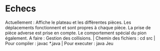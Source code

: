 # Echecs
Actuellement : Affiche le plateau et les diffèrentes pièces.
Les déplacements fonctionnent et sont propres à chaque pièce.
La prise de pièce adverse est prise en compte.
Le comportement spécial du pion également.
A faire : Gestion des collisions.
| Chemin des fichiers : cd src
| Pour compiler : javac *.java
| Pour executer : java Jeu
